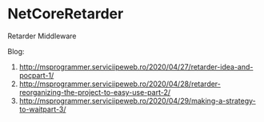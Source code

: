 # NetCoreRetarder
Retarder Middleware


Blog: 
1. http://msprogrammer.serviciipeweb.ro/2020/04/27/retarder-idea-and-pocpart-1/
2. http://msprogrammer.serviciipeweb.ro/2020/04/28/retarder-reorganizing-the-project-to-easy-use-part-2/
3. http://msprogrammer.serviciipeweb.ro/2020/04/29/making-a-strategy-to-waitpart-3/
